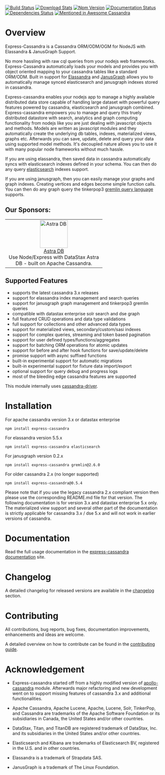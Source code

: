 [![Build Status](https://travis-ci.org/masumsoft/express-cassandra.svg)](https://travis-ci.org/masumsoft/express-cassandra)
[![Download Stats](https://img.shields.io/npm/dm/express-cassandra.svg)](https://www.npmjs.com/package/express-cassandra)
[![Npm Version](https://badge.fury.io/js/express-cassandra.svg)](https://www.npmjs.com/package/express-cassandra)
[![Documentation Status](https://readthedocs.org/projects/express-cassandra/badge/?version=latest)](http://express-cassandra.readthedocs.io/en/latest/?badge=latest)
[![Dependencies Status](https://david-dm.org/masumsoft/express-cassandra/status.svg)](https://david-dm.org/masumsoft/express-cassandra)
[![Mentioned in Awesome Cassandra](https://awesome.re/mentioned-badge.svg)](https://anant.github.io/awesome-cassandra/)

# Overview

Express-Cassandra is a Cassandra ORM/ODM/OGM for NodeJS with Elassandra & JanusGraph Support.

No more hassling with raw cql queries from your nodejs web frameworks. Express-Cassandra automatically loads your models and provides you with object oriented mapping to your cassandra tables like a standard ORM/ODM. Built in support for [Elassandra](http://www.elassandra.io/) and [JanusGraph](http://janusgraph.org/) allows you to automatically manage synced elasticsearch and janusgraph indexes stored in cassandra.

Express-cassandra enables your nodejs app to manage a highly available distributed data store capable of handling large dataset with powerful query features powered by cassandra, elasticsearch and janusgraph combined. Express-cassandra empowers you to manage and query this truely distributed datastore with search, analytics and graph computing functionality from nodejs like you are just dealing with javascript objects and methods. Models are written as javascript modules and they automatically create the underlying db tables, indexes, materialized views, graphs etc. Afterwards you can save, update, delete and query your data using supported model methods. It's decoupled nature allows you to use it with many popular node frameworks without much hassle.

If you are using elassandra, then saved data in cassandra automatically syncs with elasticsearch indexes defined in your schema. You can then do any query [elasticsearch](https://www.elastic.co/products/elasticsearch) indexes support.

If you are using janusgraph, then you can easily manage your graphs and graph indexes. Creating vertices and edges become simple function calls. You can then do any graph query the tinkerpop3 [gremlin query language](http://docs.janusgraph.org/latest/gremlin.html) supports.

## Our Sponsors: ##
<table><tr>
<td align="center" width="300" ><a href="https://astra.dev/3shh4EF"><img src="https://www.datastax.com/sites/default/files/2021-07/astra-negative-square.png" width="90" height="90" alt="Astra DB" /><br />Astra DB</a><br/>Use Node/Express with DataStax Astra DB - built on Apache Cassandra.</td>
</tr></table>

## Supported Features

* supports the latest cassandra 3.x releases
* support for elassandra index management and search queries
* support for janusgraph graph management and tinkerpop3 gremlin queries
* compatible with datastax enterprise solr search and dse graph
* full featured CRUD operations and data type validations
* full support for collections and other advanced data types
* support for materialized views, secondary/custom/sasi indexes
* support for complex queries, streaming and token based pagination
* support for user defined types/functions/aggregates
* support for batching ORM operations for atomic updates
* support for before and after hook functions for save/update/delete
* promise support with async suffixed functions
* built-in experimental support for automatic migrations
* built-in experimental support for fixture data import/export
* optional support for query debug and progress logs
* most of the bleeding edge cassandra features are supported

This module internally uses [cassandra-driver](https://github.com/datastax/nodejs-driver).

# Installation

For apache cassandra version 3.x or datastax enterprise

    npm install express-cassandra

For elassandra version 5.5.x

    npm install express-cassandra elasticsearch

For janusgraph version 0.2.x

    npm install express-cassandra gremlin@2.6.0

For older cassandra 2.x (no longer supported)

    npm install express-cassandra@0.5.4

Please note that if you use the legacy cassandra 2.x compliant version then please use the corresponding README.md file for that version. The following documentation is for version 3.x and datastax enterprise 5.x only. The materialized view support and several other part of the documentation is strictly applicable for cassandra 3.x / dse 5.x and will not work in earlier versions of cassandra.

# Documentation

Read the full usage documentation in the [express-cassandra documentation](http://express-cassandra.readthedocs.io) site.

# Changelog

A detailed changelog for released versions are available in the [changelog](./CHANGELOG.md) section.

# Contributing

All contributions, bug reports, bug fixes, documentation improvements, enhancements and ideas are welcome.

A detailed overview on how to contribute can be found in the [contributing guide](./CONTRIBUTING.md).

# Acknowledgement

* Express-cassandra started off from a highly modified version of [apollo-cassandra](https://github.com/3logic/apollo-cassandra) module. Afterwards major refactoring and new development went on to support missing features of cassandra 3.x and additional functionalities.

* Apache Cassandra, Apache Lucene, Apache, Lucene, Solr, TinkerPop, and Cassandra are trademarks of the Apache Software Foundation or its subsidiaries in Canada, the United States and/or other countries.

* DataStax, Titan, and TitanDB are registered trademark of DataStax, Inc. and its subsidiaries in the United States and/or other countries.

* Elasticsearch and Kibana are trademarks of Elasticsearch BV, registered in the U.S. and in other countries.

* Elassandra is a trademark of Strapdata SAS.

* JanusGraph is a trademark of The Linux Foundation.
